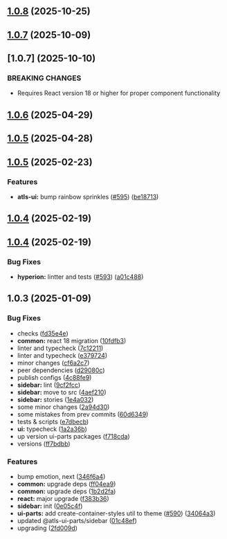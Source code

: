 

## [1.0.8](https://github.com/atls/hyperion/compare/@atls-ui-parts/sidebar@1.0.7...@atls-ui-parts/sidebar@1.0.8) (2025-10-25)






## [1.0.7](https://github.com/atls/hyperion/compare/@atls-ui-parts/sidebar@1.0.6...@atls-ui-parts/sidebar@1.0.7) (2025-10-09)








## [1.0.7] (2025-10-10)


### BREAKING CHANGES


* Requires React version 18 or higher for proper component functionality


## [1.0.6](https://github.com/atls/hyperion/compare/@atls-ui-parts/sidebar@1.0.5...@atls-ui-parts/sidebar@1.0.6) (2025-04-29)






## [1.0.5](https://github.com/atls/hyperion/compare/@atls-ui-parts/sidebar@1.0.5...@atls-ui-parts/sidebar@1.0.5) (2025-04-28)






## [1.0.5](https://github.com/atls/hyperion/compare/@atls-ui-parts/sidebar@1.0.4...@atls-ui-parts/sidebar@1.0.5) (2025-02-23)


### Features


* **atls-ui:** bump rainbow sprinkles ([#595](https://github.com/atls/hyperion/issues/595)) ([be18713](https://github.com/atls/hyperion/commit/be1871351926c38605bbed4d7aa11a4759f80f3d))





## [1.0.4](https://github.com/atls/hyperion/compare/@atls-ui-parts/sidebar@1.0.4...@atls-ui-parts/sidebar@1.0.4) (2025-02-19)






## [1.0.4](https://github.com/atls/hyperion/compare/@atls-ui-parts/sidebar@1.0.3...@atls-ui-parts/sidebar@1.0.4) (2025-02-19)


### Bug Fixes


* **hyperion:** lintter and tests ([#593](https://github.com/atls/hyperion/issues/593)) ([a01c488](https://github.com/atls/hyperion/commit/a01c488064d6386f754aafd2eecb28a19396635e))





## 1.0.3 (2025-01-09)


### Bug Fixes


* checks ([fd35e4e](https://github.com/atls/hyperion/commit/fd35e4e5ee760fed44fc51d0dfc1d3fffaa27a9c))
* **common:** react 18 migration ([10fdfb3](https://github.com/atls/hyperion/commit/10fdfb33f8bd5255ee29a03c52bd762d1fec029c))
* linter and typecheck ([7c12211](https://github.com/atls/hyperion/commit/7c122114184b40e9a06e6404489b23e0ba3ee5d4))
* linter and typecheck ([e379724](https://github.com/atls/hyperion/commit/e379724b7dbf3c8cba2b0b94647239b0b37c5fb8))
* minor changes ([cf6a2c7](https://github.com/atls/hyperion/commit/cf6a2c78c816215108fb082755de345e19922cea))
* peer dependencies ([d29080c](https://github.com/atls/hyperion/commit/d29080cb0950b04e65ab7755571e350d3450b4dd))
* publish configs ([4c88fe9](https://github.com/atls/hyperion/commit/4c88fe9a7cd2d765592c38b80820ed4f11e97343))
* **sidebar:** lint ([9cf2fcc](https://github.com/atls/hyperion/commit/9cf2fcc0b855eec5c0159b96f3c6b576ae416d18))
* **sidebar:** move to src ([4aef210](https://github.com/atls/hyperion/commit/4aef21084efeaf1edd564881807c27f665072d95))
* **sidebar:** stories ([1e4a032](https://github.com/atls/hyperion/commit/1e4a032c34f00296061af9d2b9c9a8201828c0f0))
* some minor changes ([2a94d30](https://github.com/atls/hyperion/commit/2a94d30ceb0d710143e464b08dc4570222d81a40))
* some mistakes from prev commits ([60d6349](https://github.com/atls/hyperion/commit/60d63499de094e7049539c0bfd5180cb8d7afa9e))
* tests & scripts ([e7dbecb](https://github.com/atls/hyperion/commit/e7dbecb12718ed243206a1ef92bbd4c45e026dbe))
* **ui:** typecheck ([1a2a36b](https://github.com/atls/hyperion/commit/1a2a36b8baeececd0b929dcdb94da3d38ae8ad1e))
* up version ui-parts packages ([f718cda](https://github.com/atls/hyperion/commit/f718cda36c43cc8a060dafee178f6e532a42848e))
* versions ([ff7bdbb](https://github.com/atls/hyperion/commit/ff7bdbb281c9f6e732b06461a0c633c8cc010e46))

### Features


* bump emotion, next ([346f6a4](https://github.com/atls/hyperion/commit/346f6a43978912f3be4b09031933ab2a572907b2))
* **common:** upgrade deps ([ff04ea9](https://github.com/atls/hyperion/commit/ff04ea97e10efa26d27a27c37337e5afc62e47bb))
* **common:** upgrade deps ([1b2d2fa](https://github.com/atls/hyperion/commit/1b2d2fac134ec0c834b9410dcf783d2a80278691))
* **react:** major upgrade ([f383b36](https://github.com/atls/hyperion/commit/f383b36618f9daa1b137b394de7a55a03bec25b4))
* **sidebar:** init ([0e05c4f](https://github.com/atls/hyperion/commit/0e05c4f06a8e794668ee04f5dbf0634391e16a1b))
* **ui-parts:** add create-container-styles util to theme ([#590](https://github.com/atls/hyperion/issues/590)) ([34064a3](https://github.com/atls/hyperion/commit/34064a384192b781fd6d667857f568d4f42228a4))
* updated @atls-ui-parts/sidebar ([01c48ef](https://github.com/atls/hyperion/commit/01c48ef24c742b70c13de1870f3445d5821283ce))
* upgrading ([2fd009d](https://github.com/atls/hyperion/commit/2fd009d9b9fcf0440e865f48ad8571adda170de6))


